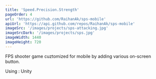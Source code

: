 ```yaml
---
title: 'Speed.Precision.Strength'
pageOrder: 4
url: 'https://github.com/RaihanAk/sps-mobile'
apiUrl: 'https://api.github.com/repos/RaihanAk/sps-mobile'
imageSrc: '/images/projects/sps-attacking.jpg'
imageSrcDark: '/images/projects/sps.jpg'
imageWidth: 1440
imageHeight: 720
---
```

FPS shooter game cuztomized for mobile by adding various on-screen button.

























































































































Using : Unity